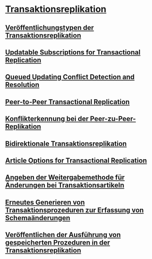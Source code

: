 # [Transaktionsreplikation](transactional-replication.md)
## [Veröffentlichungstypen der Transaktionsreplikation](publication-types-for-transactional-replication.md)
## [Updatable Subscriptions for Transactional Replication](updatable-subscriptions-for-transactional-replication.md)
## [Queued Updating Conflict Detection and Resolution](updatable-subscriptions-queued-updating-conflict-resolution.md)
## [Peer-to-Peer Transactional Replication](peer-to-peer-transactional-replication.md)
## [Konflikterkennung bei der Peer-zu-Peer-Replikation](peer-to-peer-conflict-detection-in-peer-to-peer-replication.md)
## [Bidirektionale Transaktionsreplikation](bidirectional-transactional-replication.md)
## [Article Options for Transactional Replication](article-options-for-transactional-replication.md)
## [Angeben der Weitergabemethode für Änderungen bei Transaktionsartikeln](transactional-articles-specify-how-changes-are-propagated.md)
## [Erneutes Generieren von Transaktionsprozeduren zur Erfassung von Schemaänderungen](transactional-articles-regenerate-to-reflect-schema-changes.md)
## [Veröffentlichen der Ausführung von gespeicherten Prozeduren in der Transaktionsreplikation](publishing-stored-procedure-execution-in-transactional-replication.md)

